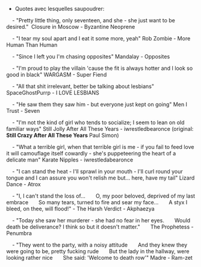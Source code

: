 - Quotes avec lesquelles saupoudrer:

    - "Pretty little thing, only seventeen, and she - she just want to be desired."  Closure in Moscow - Byzantine Neoprene

    - "I tear my soul apart and I eat it some more, yeah" Rob Zombie - More Human Than Human

    - "Since I left you I'm chasing opposites" Mandalay - Opposites

    - "I'm proud to play the villain 'cause the fit is always hotter and I look so good in black" WARGASM - Super Fiend

    - "All that shit irrelevant, better be talking about lesbians" SpaceGhostPurrp - I LOVE LESBIANS

    - "He saw them they saw him - but everyone just kept on going" Men I Trust - Seven

    - "I'm not the kind of girl who tends to socialize; I seem to lean on old familiar ways" Still Jolly After All These Years - iwrestledbearonce (original: **Still Crazy After All These Years** Paul Simon)

    - "What a terrible girl, when that terrible girl is me - if you fail to feed love it will camouflage itself cowardly - she's puppeteering the heart of a delicate man" Karate Nipples - iwrestledabearonce

    - "I can stand the heat - I'll sprawl in your mouth - I'll curl round your tongue and I can assure you won't relish me but... here, have my tail" Lizard Dance - Atrox

    - "I, I can't stand the loss of...
      O, my poor beloved, deprived of my last embrace
      So many tears, turned to fire and sear my face...
      A styx I bleed, on thee, will flood!" - The Harsh Verdict - Akphaezya

    - "Today she saw her murderer - she had no fear in her eyes.
      Would death be deliverance? I think so but it doesn't matter."
      The Prophetess - Penumbra

    - "They went to the party, with a noisy attitude
      And they knew they were going to be, pretty fucking rude
      But the lady in the hallway, were looking rather nice
      She said: 'Welcome to death row'" Madre - Ram-zet